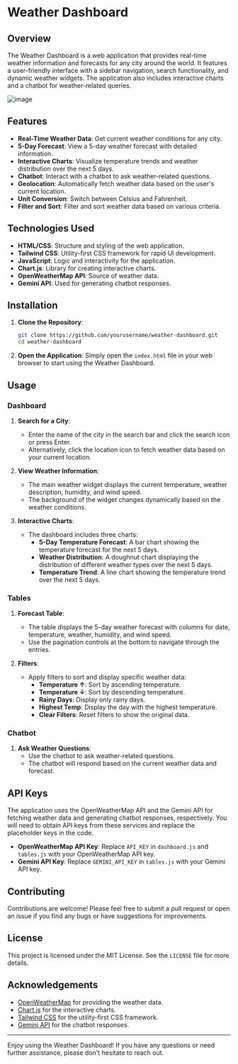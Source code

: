 # Weather Dashboard

## Overview

The Weather Dashboard is a web application that provides real-time weather information and forecasts for any city around the world. It features a user-friendly interface with a sidebar navigation, search functionality, and dynamic weather widgets. The application also includes interactive charts and a chatbot for weather-related queries.

![image](https://github.com/user-attachments/assets/3bdf2a21-362d-42a1-93f7-1ee29cee6a6c)


## Features

- **Real-Time Weather Data**: Get current weather conditions for any city.
- **5-Day Forecast**: View a 5-day weather forecast with detailed information.
- **Interactive Charts**: Visualize temperature trends and weather distribution over the next 5 days.
- **Chatbot**: Interact with a chatbot to ask weather-related questions.
- **Geolocation**: Automatically fetch weather data based on the user's current location.
- **Unit Conversion**: Switch between Celsius and Fahrenheit.
- **Filter and Sort**: Filter and sort weather data based on various criteria.

## Technologies Used

- **HTML/CSS**: Structure and styling of the web application.
- **Tailwind CSS**: Utility-first CSS framework for rapid UI development.
- **JavaScript**: Logic and interactivity for the application.
- **Chart.js**: Library for creating interactive charts.
- **OpenWeatherMap API**: Source of weather data.
- **Gemini API**: Used for generating chatbot responses.

## Installation

1. **Clone the Repository**:

   ```bash
   git clone https://github.com/yourusername/weather-dashboard.git
   cd weather-dashboard
   ```

2. **Open the Application**:
   Simply open the `index.html` file in your web browser to start using the Weather Dashboard.

## Usage

### Dashboard

1. **Search for a City**:

   - Enter the name of the city in the search bar and click the search icon or press Enter.
   - Alternatively, click the location icon to fetch weather data based on your current location.

2. **View Weather Information**:

   - The main weather widget displays the current temperature, weather description, humidity, and wind speed.
   - The background of the widget changes dynamically based on the weather conditions.

3. **Interactive Charts**:
   - The dashboard includes three charts:
     - **5-Day Temperature Forecast**: A bar chart showing the temperature forecast for the next 5 days.
     - **Weather Distribution**: A doughnut chart displaying the distribution of different weather types over the next 5 days.
     - **Temperature Trend**: A line chart showing the temperature trend over the next 5 days.

### Tables

1. **Forecast Table**:

   - The table displays the 5-day weather forecast with columns for date, temperature, weather, humidity, and wind speed.
   - Use the pagination controls at the bottom to navigate through the entries.

2. **Filters**:
   - Apply filters to sort and display specific weather data:
     - **Temperature ↑**: Sort by ascending temperature.
     - **Temperature ↓**: Sort by descending temperature.
     - **Rainy Days**: Display only rainy days.
     - **Highest Temp**: Display the day with the highest temperature.
     - **Clear Filters**: Reset filters to show the original data.

### Chatbot

1. **Ask Weather Questions**:
   - Use the chatbot to ask weather-related questions.
   - The chatbot will respond based on the current weather data and forecast.

## API Keys

The application uses the OpenWeatherMap API and the Gemini API for fetching weather data and generating chatbot responses, respectively. You will need to obtain API keys from these services and replace the placeholder keys in the code.

- **OpenWeatherMap API Key**: Replace `API_KEY` in `dashboard.js` and `tables.js` with your OpenWeatherMap API key.
- **Gemini API Key**: Replace `GEMINI_API_KEY` in `tables.js` with your Gemini API key.

## Contributing

Contributions are welcome! Please feel free to submit a pull request or open an issue if you find any bugs or have suggestions for improvements.

## License

This project is licensed under the MIT License. See the `LICENSE` file for more details.

## Acknowledgements

- [OpenWeatherMap](https://openweathermap.org/) for providing the weather data.
- [Chart.js](https://www.chartjs.org/) for the interactive charts.
- [Tailwind CSS](https://tailwindcss.com/) for the utility-first CSS framework.
- [Gemini API](https://developers.google.com/generative-ai) for the chatbot responses.

---

Enjoy using the Weather Dashboard! If you have any questions or need further assistance, please don't hesitate to reach out.
